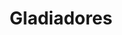 ﻿---
title: "Gladiadores"
permalink: periodes_739.html
layout: periode
sidebar: periodes
pares:
  - -4:
    title: "Deportes"

fills:
jocsPrincipals:
  - title: "Gladiator"
    bggId: 1693
    dataInici: 
    dataFi: 

jocsEscenaris:
  - title: "Clash of the Gladiators"
    bggId: 3242
    dataInici: 
    dataFi: 

jocsEpoca:
  - title: "Arène"
    bggId: 14911
    escenari: "Spartacus"
    dataInici: 
    dataFi: 

jocsEpocaEscenaris:
---
